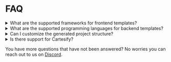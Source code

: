 # FAQ

<details>

<summary>What are the supported frameworks  for frontend templates?</summary>

React, Next, and Sunodo Frontend Template

</details>

<details>

<summary>What are the supported programming languages for backend templates?</summary>

Javascript, & Typescript

</details>

<details>

<summary>Can I customize the generated project structure?</summary>

Yes you can

</details>

<details>

<summary>Is there support for Cartesify?</summary>

Yes

</details>

You have more questions that have not been answered? No worries you can reach out to us on [Discord](https://discord.gg/cartesi).
